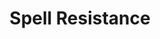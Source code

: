 ---
title: "Spell Resistance"

ability:
  types: ["Ex"]
  description: |
    A creature with spell resistance can avoid the effects of spells and spell-like abilities that directly affect it. To determine if a spell or spell-like ability works against a creature with spell resistance, the caster must make a caster level check (1d20 + caster level). If the result equals or exceeds the creature's spell resistance, the spell works normally, although the creature is still allowed a saving throw.

    Only spells and spell-like abilities are subject to spell resistance. Extraordinary and supernatural abilities (including enhancement bonuses on magic weapons) are not. A creature can have some abilities that are subject to spell resistance and some that are not. Even some spells ignore spell resistance; see When Spell Resistance Applies, below.

    A creature can voluntarily lower its spell resistance. Doing so is a standard action that does not provoke an attack of opportunity. Once a creature lowers its resistance, it remains down until the creature's next turn. At the beginning of the creature's next turn, the creature's spell resistance automatically returns unless the creature intentionally keeps it down (also a standard action that does not provoke an attack of opportunity).

    A creature's spell resistance never interferes with its own spells, items, or abilities.

    A creature with spell resistance cannot impart this power to others by touching them or standing in their midst. Only the rarest of creatures and a few magic items have the ability to bestow spell resistance upon another.

    Spell resistance does not stack. It overlaps.

    **When Spell Resistance Applies:** Each spell includes an entry that indicates whether spell resistance applies to the spell. In general, whether spell resistance applies depends on what the spell does:

    **Targeted Spells:** Spell resistance applies if the spell is targeted at the creature. Some individually targeted spells can be directed at several creatures simultaneously. In such cases, a creature's spell resistance applies only to the portion of the spell actually targeted at that creature. If several different resistant creatures are subjected to such a spell, each checks its spell resistance separately.

    **Area Spells:** Spell resistance applies if the resistant creature is within the spell's area. It protects the resistant creature without affecting the spell itself.

    **Effect Spells:** Most effect spells summon or create something and are not subject to spell resistance. Sometimes, however, spell resistance applies to effect spells, usually to those that act upon a creature more or less directly, such as _web._

    Spell resistance can protect a creature from a spell that's already been cast. Check spell resistance when the creature is first affected by the spell.

    Check spell resistance only once for any particular casting of a spell or use of a spell-like ability. If spell resistance fails the first time, it fails each time the creature encounters that same casting of the spell. Likewise, if the spell resistance succeeds the first time, it always succeeds. If the creature has voluntarily lowered its spell resistance and is then subjected to a spell, the creature still has a single chance to resist that spell later, when its spell resistance is up.

    Spell resistance has no effect unless the energy created or released by the spell actually goes to work on the resistant creature's mind or body. If the spell acts on anything else and the creature is affected as a consequence, no roll is required. Creatures can be harmed by a spell without being directly affected.

    Spell resistance does not apply if an effect fools the creature's senses or reveals something about the creature.

    Magic actually has to be working for spell resistance to apply. Spells that have instantaneous durations but lasting results aren't subject to spell resistance unless the resistant creature is exposed to the spell the instant it is cast.

    When in doubt about whether a spell's effect is direct or indirect, consider the spell's school:

    **Abjuration:** The target creature must be harmed, changed, or restricted in some manner for spell resistance to apply. Perception changes aren't subject to spell resistance.

    Abjurations that block or negate attacks are not subject to an attacker's spell resistance &ndash; it is the protected creature that is affected by the spell (becoming immune or resistant to the attack).

    **Conjuration:** These spells are usually not subject to spell resistance unless the spell conjures some form of energy. Spells that summon creatures or produce effects that function like creatures are not subject to spell resistance.

    **Divination:** These spells do not affect creatures directly and are not subject to spell resistance, even though what they reveal about a creature might be very damaging.

    **Enchantment:** Since enchantment spells affect creatures' minds, they are typically subject to spell resistance.

    **Evocation:** If an evocation spell deals damage to the creature, it has a direct effect. If the spell damages something else, it has an indirect effect.

    **Illusion:** These spells are almost never subject to spell resistance. Illusions that entail a direct attack are exceptions.

    **Necromancy:** Most of these spells alter the target creature's life force and are subject to spell resistance. Unusual necromancy spells that don't affect other creatures directly are not subject to spell resistance.

    **Transmutation:** These spells are subject to spell resistance if they transform the target creature. Transmutation spells are not subject to spell resistance if they are targeted on a point in space instead of on a creature. Some transmutations make objects harmful (or more harmful), such as _magic stone_. Even these spells are not generally subject to spell resistance because they affect the objects, not the creatures against which the objects are used. Spell resistance works against _magic stone_ only if the creature with spell resistance is holding the stones when the cleric casts _magic stone_ on them.

    **Successful Spell Resistance:** Spell resistance prevents a spell or a spell-like ability from affecting or harming the resistant creature, but it never removes a magical effect from another creature or negates a spell's effect on another creature. Spell resistance prevents a spell from disrupting another spell.

    Against an ongoing spell that has already been cast, a failed check against spell resistance allows the resistant creature to ignore any effect the spell might have. The magic continues to affect others normally.
---